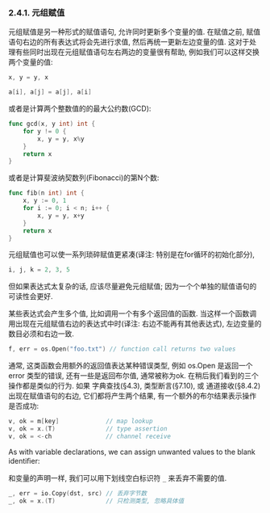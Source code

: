 ### 2.4.1. 元组赋值

元组赋值是另一种形式的赋值语句, 允许同时更新多个变量的值. 在赋值之前, 赋值语句右边的所有表达式将会先进行求值, 然后再统一更新左边变量的值. 这对于处理有些同时出现在元组赋值语句左右两边的变量很有帮助, 例如我们可以这样交换两个变量的值:

```Go
x, y = y, x

a[i], a[j] = a[j], a[i]
```

或者是计算两个整数值的的最大公约数(GCD):

```Go
func gcd(x, y int) int {
	for y != 0 {
		x, y = y, x%y
	}
	return x
}
```

或者是计算斐波纳契数列(Fibonacci)的第N个数:

```Go
func fib(n int) int {
	x, y := 0, 1
	for i := 0; i < n; i++ {
		x, y = y, x+y
	}
	return x
}
```

元组赋值也可以使一系列琐碎赋值更紧凑(译注: 特别是在for循环的初始化部分),

```Go
i, j, k = 2, 3, 5
```

但如果表达式太复杂的话, 应该尽量避免元组赋值; 因为一个个单独的赋值语句的可读性会更好.

某些表达式会产生多个值, 比如调用一个有多个返回值的函数. 
当这样一个函数调用出现在元组赋值右边的表达式中时(译注: 右边不能再有其他表达式), 左边变量的数目必须和右边一致.

```Go
f, err = os.Open("foo.txt") // function call returns two values
```

通常, 这类函数会用额外的返回值表达某种错误类型, 例如 os.Open 是返回一个 error 类型的错误, 还有一些是返回布尔值, 通常被称为ok. 在稍后我们看到的三个操作都是类似的行为.  如果 字典查找(§4.3), 类型断言(§7.10), 或 通道接收(§8.4.2) 出现在赋值语句的右边, 它们都将产生两个结果, 有一个额外的布尔结果表示操作是否成功:

```Go
v, ok = m[key]             // map lookup
v, ok = x.(T)              // type assertion
v, ok = <-ch               // channel receive
```

As with variable declarations, we can assign unwanted values to the blank identiﬁer:

和变量的声明一样, 我们可以用下划线空白标识符 `_` 来丢弃不需要的值.

```Go
_, err = io.Copy(dst, src) // 丢弃字节数
_, ok = x.(T)              // 只检测类型, 忽略具体值
```

